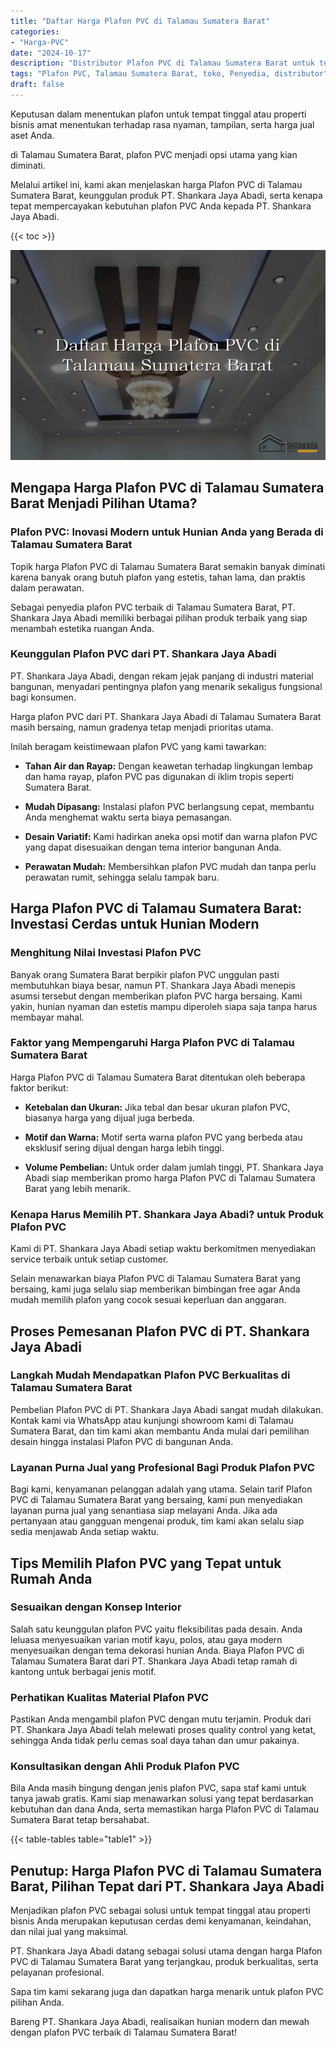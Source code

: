 ```yaml
---
title: "Daftar Harga Plafon PVC di Talamau Sumatera Barat"
categories: 
- "Harga-PVC"
date: "2024-10-17"
description: "Distributor Plafon PVC di Talamau Sumatera Barat untuk tempat tinggal, office, serta ritel. Produk terbaik, beragam motif, variasi warna modern, beserta jasa pemasangan dikerjakan oleh tenaga ahli ahli serta jaminan resmi!|Jasa penyediaan Plafon PVC di Talamau Sumatera Barat untuk kebutuhan rumah, office, maupun toko, dengan produk unggulan dan pemasangan oleh teknisi ahli dan kepastian resmi.|Solusi Plafon PVC di Talamau Sumatera Barat yang andal bagi rumah, office, dan gerai, dengan panel terbaik dan pemasangan oleh tenaga ahli profesional serta jaminan resmi.|Penjualan Plafon PVC di Talamau Sumatera Barat bagi rumah, kantor, serta ritel, dengan produk berkualitas dan pemasangan oleh tenaga ahli ahli, dilengkapi beserta garansi resmi.}"
tags: "Plafon PVC, Talamau Sumatera Barat, toko, Penyedia, distributor"
draft: false
---
```


Keputusan dalam menentukan plafon untuk tempat tinggal atau properti bisnis amat menentukan terhadap rasa nyaman, tampilan, serta harga jual aset Anda.

di Talamau Sumatera Barat, plafon PVC menjadi opsi utama yang kian diminati.

Melalui artikel ini, kami akan menjelaskan harga Plafon PVC di Talamau Sumatera Barat, keunggulan produk PT. Shankara Jaya Abadi, serta kenapa tepat mempercayakan kebutuhan plafon PVC Anda kepada PT. Shankara Jaya Abadi.

{{< toc >}}

![Daftar Harga Plafon PVC di Talamau Sumatera Barat](/images/Harga-PVC/Daftar-Harga-Plafon-PVC-di-Talamau-Sumatera-Barat.png)


## Mengapa Harga Plafon PVC di Talamau Sumatera Barat Menjadi Pilihan Utama?

### Plafon PVC: Inovasi Modern untuk Hunian Anda yang Berada di Talamau Sumatera Barat

Topik harga Plafon PVC di Talamau Sumatera Barat semakin banyak diminati karena banyak orang butuh plafon yang estetis, tahan lama, dan praktis dalam perawatan.

Sebagai penyedia plafon PVC terbaik di Talamau Sumatera Barat, PT. Shankara Jaya Abadi memiliki berbagai pilihan produk terbaik yang siap menambah estetika ruangan Anda.

### Keunggulan Plafon PVC dari PT. Shankara Jaya Abadi

PT. Shankara Jaya Abadi, dengan rekam jejak panjang di industri material bangunan, menyadari pentingnya plafon yang menarik sekaligus fungsional bagi konsumen.

Harga plafon PVC dari PT. Shankara Jaya Abadi di Talamau Sumatera Barat masih bersaing, namun gradenya tetap menjadi prioritas utama.

Inilah beragam keistimewaan plafon PVC yang kami tawarkan:

- **Tahan Air dan Rayap:** Dengan keawetan terhadap lingkungan lembap dan hama rayap, plafon PVC pas digunakan di iklim tropis seperti Sumatera Barat.

- **Mudah Dipasang:** Instalasi plafon PVC berlangsung cepat, membantu Anda menghemat waktu serta biaya pemasangan.

- **Desain Variatif:** Kami hadirkan aneka opsi motif dan warna plafon PVC yang dapat disesuaikan dengan tema interior bangunan Anda.

- **Perawatan Mudah:** Membersihkan plafon PVC mudah dan tanpa perlu perawatan rumit, sehingga selalu tampak baru.

## Harga Plafon PVC di Talamau Sumatera Barat: Investasi Cerdas untuk Hunian Modern

### Menghitung Nilai Investasi Plafon PVC

Banyak orang Sumatera Barat berpikir plafon PVC unggulan pasti membutuhkan biaya besar, namun PT. Shankara Jaya Abadi menepis asumsi tersebut dengan memberikan plafon PVC harga bersaing. Kami yakin, hunian nyaman dan estetis mampu diperoleh siapa saja tanpa harus membayar mahal.

### Faktor yang Mempengaruhi Harga Plafon PVC di Talamau Sumatera Barat

Harga Plafon PVC di Talamau Sumatera Barat ditentukan oleh beberapa faktor berikut:

- **Ketebalan dan Ukuran:** Jika tebal dan besar ukuran plafon PVC, biasanya harga yang dijual juga berbeda.

- **Motif dan Warna:** Motif serta warna plafon PVC yang berbeda atau eksklusif sering dijual dengan harga lebih tinggi.

- **Volume Pembelian:** Untuk order dalam jumlah tinggi, PT. Shankara Jaya Abadi siap memberikan promo harga Plafon PVC di Talamau Sumatera Barat yang lebih menarik.

### Kenapa Harus Memilih PT. Shankara Jaya Abadi? untuk Produk Plafon PVC

Kami di PT. Shankara Jaya Abadi setiap waktu berkomitmen menyediakan service terbaik untuk setiap customer.

Selain menawarkan biaya Plafon PVC di Talamau Sumatera Barat yang bersaing, kami juga selalu siap memberikan bimbingan free agar Anda mudah memilih plafon yang cocok sesuai keperluan dan anggaran.

## Proses Pemesanan Plafon PVC di PT. Shankara Jaya Abadi

### Langkah Mudah Mendapatkan Plafon PVC Berkualitas di Talamau Sumatera Barat

Pembelian Plafon PVC di PT. Shankara Jaya Abadi sangat mudah dilakukan. Kontak kami via WhatsApp atau kunjungi showroom kami di Talamau Sumatera Barat, dan tim kami akan membantu Anda mulai dari pemilihan desain hingga instalasi Plafon PVC di bangunan Anda.

### Layanan Purna Jual yang Profesional Bagi Produk Plafon PVC

Bagi kami, kenyamanan pelanggan adalah yang utama. Selain tarif Plafon PVC di Talamau Sumatera Barat yang bersaing, kami pun menyediakan layanan purna jual yang senantiasa siap melayani Anda. Jika ada pertanyaan atau gangguan mengenai produk, tim kami akan selalu siap sedia menjawab Anda setiap waktu.

## Tips Memilih Plafon PVC yang Tepat untuk Rumah Anda

### Sesuaikan dengan Konsep Interior

Salah satu keunggulan plafon PVC yaitu fleksibilitas pada desain. Anda leluasa menyesuaikan varian motif kayu, polos, atau gaya modern menyesuaikan dengan tema dekorasi hunian Anda. Biaya Plafon PVC di Talamau Sumatera Barat dari PT. Shankara Jaya Abadi tetap ramah di kantong untuk berbagai jenis motif.

### Perhatikan Kualitas Material Plafon PVC

Pastikan Anda mengambil plafon PVC dengan mutu terjamin. Produk dari PT. Shankara Jaya Abadi telah melewati proses quality control yang ketat, sehingga Anda tidak perlu cemas soal daya tahan dan umur pakainya.

### Konsultasikan dengan Ahli Produk Plafon PVC

Bila Anda masih bingung dengan jenis plafon PVC, sapa staf kami untuk tanya jawab gratis. Kami siap menawarkan solusi yang tepat berdasarkan kebutuhan dan dana Anda, serta memastikan harga Plafon PVC di Talamau Sumatera Barat tetap bersahabat.

{{< table-tables table="table1" >}}

## Penutup: Harga Plafon PVC di Talamau Sumatera Barat, Pilihan Tepat dari PT. Shankara Jaya Abadi

Menjadikan plafon PVC sebagai solusi untuk tempat tinggal atau properti bisnis Anda merupakan keputusan cerdas demi kenyamanan, keindahan, dan nilai jual yang maksimal.

PT. Shankara Jaya Abadi datang sebagai solusi utama dengan harga Plafon PVC di Talamau Sumatera Barat yang terjangkau, produk berkualitas, serta pelayanan profesional.

Sapa tim kami sekarang juga dan dapatkan harga menarik untuk plafon PVC pilihan Anda.

Bareng PT. Shankara Jaya Abadi, realisaikan hunian modern dan mewah dengan plafon PVC terbaik di Talamau Sumatera Barat!